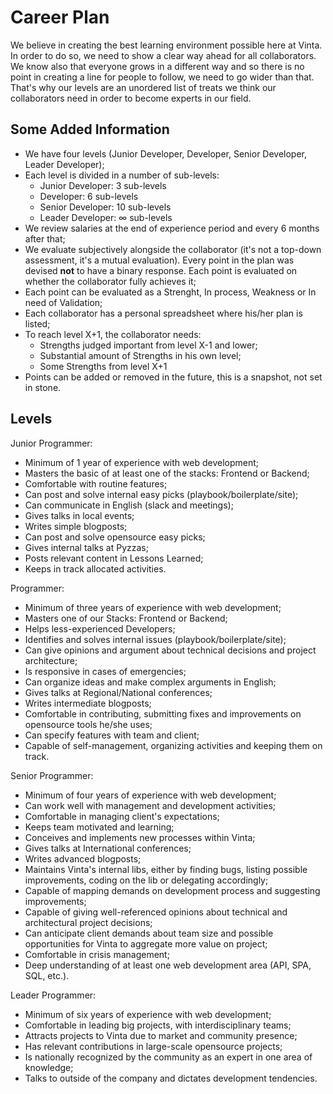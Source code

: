 # Career Plan

We believe in creating the best learning environment possible here at Vinta. In order to do so, we need to show a clear way ahead for all collaborators. We know also that everyone grows in a different way and so there is no point in creating a line for people to follow, we need to go wider than that. That's why our levels are an unordered list of treats we think our collaborators need in order to become experts in our field. 

## Some Added Information

* We have four levels (Junior Developer, Developer, Senior Developer, Leader Developer);
* Each level is divided in a number of sub-levels:
    * Junior Developer: 3 sub-levels
    * Developer: 6 sub-levels
    * Senior Developer: 10 sub-levels
    * Leader Developer: ∞ sub-levels
* We review salaries at the end of experience period and every 6 months after that;
* We evaluate subjectively alongside the collaborator (it's not a top-down assessment, it's a mutual evaluation). Every point in the plan was devised **not** to have a binary response. Each point is evaluated on whether the collaborator fully achieves it;
* Each point can be evaluated as a Strenght, In process, Weakness or In need of Validation;
* Each collaborator has a personal spreadsheet where his/her plan is listed;
* To reach level X+1, the collaborator needs:
    * Strengths judged important from level X-1 and lower;
    * Substantial amount of Strengths in his own level;
    * Some Strengths from level X+1
* Points can be added or removed in the future, this is a snapshot, not set in stone.

## Levels

Junior Programmer:

* Minimum of 1 year of experience with web development;
* Masters the basic of at least one of the stacks: Frontend or Backend;
* Comfortable with routine features;
* Can post and solve internal easy picks (playbook/boilerplate/site);
* Can communicate in English (slack and meetings);
* Gives talks in local events;
* Writes simple blogposts;
* Can post and solve opensource easy picks;
* Gives internal talks at Pyzzas;
* Posts relevant content in Lessons Learned;
* Keeps in track allocated activities.

Programmer:

* Minimum of three years of experience with web development;
* Masters one of our Stacks: Frontend or Backend;
* Helps less-experienced Developers;
* Identifies and solves internal issues (playbook/boilerplate/site);
* Can give opinions and argument about technical decisions and project architecture;
* Is responsive in cases of emergencies;
* Can organize ideas and make complex arguments in English;
* Gives talks at Regional/National conferences;
* Writes intermediate blogposts;
* Comfortable in contributing, submitting fixes and improvements on opensource tools he/she uses;
* Can specify features with team and client;
* Capable of self-management, organizing activities and keeping them on track.

Senior Programmer:
* Minimum of four years of experience with web development;
* Can work well with management and development activities;
* Comfortable in managing client's expectations;
* Keeps team motivated and learning;
* Conceives and implements new processes within Vinta;
* Gives talks at International conferences;
* Writes advanced blogposts;
* Maintains Vinta's internal libs, either by finding bugs, listing possible improvements, coding on the lib or delegating accordingly;
* Capable of mapping demands on development process and suggesting improvements;
* Capable of giving well-referenced opinions about technical and architectural project decisions;
* Can anticipate client demands about team size and possible opportunities for Vinta to aggregate more value on project;
* Comfortable in crisis management;
* Deep understanding of at least one web development area (API, SPA, SQL, etc.).

Leader Programmer:

* Minimum of six years of experience with web development;
* Comfortable in leading big projects, with interdisciplinary teams;
* Attracts projects to Vinta due to market and community presence;
* Has relevant contributions in large-scale opensource projects;
* Is nationally recognized by the community as an expert in one area of knowledge;
* Talks to outside of the company and dictates development tendencies.
